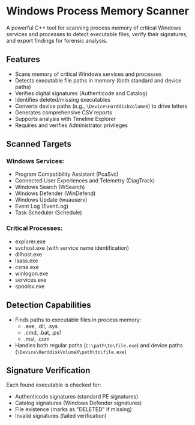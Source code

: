 # Windows Process Memory Scanner

A powerful C++ tool for scanning process memory of critical Windows services and processes to detect executable files, verify their signatures, and export findings for forensic analysis.

## Features

- Scans memory of critical Windows services and processes
- Detects executable file paths in memory (both standard and device paths)
- Verifies digital signatures (Authenticode and Catalog)
- Identifies deleted/missing executables
- Converts device paths (e.g., `\Device\HarddiskVolumeX`) to drive letters
- Generates comprehensive CSV reports
- Supports analysis with Timeline Explorer
- Requires and verifies Administrator privileges

## Scanned Targets

### Windows Services:
- Program Compatibility Assistant (PcaSvc)
- Connected User Experiences and Telemetry (DiagTrack)
- Windows Search (WSearch)
- Windows Defender (WinDefend)
- Windows Update (wuauserv)
- Event Log (EventLog)
- Task Scheduler (Schedule)

### Critical Processes:
- explorer.exe
- svchost.exe (with service name identification)
- dllhost.exe
- lsass.exe
- csrss.exe
- winlogon.exe
- services.exe
- spoolsv.exe

## Detection Capabilities

- Finds paths to executable files in process memory:
  - .exe, .dll, .sys
  - .cmd, .bat, .ps1
  - .msi, .com
- Handles both regular paths (`C:\path\to\file.exe`) and device paths (`\Device\HarddiskVolumeX\path\to\file.exe`)

## Signature Verification

Each found executable is checked for:
- Authenticode signatures (standard PE signatures)
- Catalog signatures (Windows Defender signatures)
- File existence (marks as "DELETED" if missing)
- Invalid signatures (failed verification)
